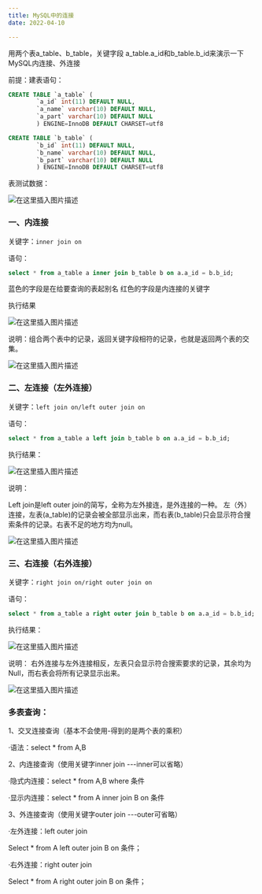 ```yaml
---
title: MySQL中的连接
date: 2022-04-10

---
```


用两个表a_table、b_table，关键字段 a_table.a_id和b_table.b_id来演示一下MySQL内连接、外连接

前提：建表语句：

```sql
CREATE TABLE `a_table` (
        `a_id` int(11) DEFAULT NULL,
        `a_name` varchar(10) DEFAULT NULL,
        `a_part` varchar(10) DEFAULT NULL
        ) ENGINE=InnoDB DEFAULT CHARSET=utf8

CREATE TABLE `b_table` (
        `b_id` int(11) DEFAULT NULL,
        `b_name` varchar(10) DEFAULT NULL,
        `b_part` varchar(10) DEFAULT NULL
        ) ENGINE=InnoDB DEFAULT CHARSET=utf8
```

表测试数据：

![在这里插入图片描述](https://img-blog.csdnimg.cn/9b06c43d7d1f4e34a68352daa3e7b31b.png)

### 一、内连接

关键字：`inner join on`

语句：
```sql
select * from a_table a inner join b_table b on a.a_id = b.b_id;
```

蓝色的字段是在给要查询的表起别名
红色的字段是内连接的关键字

执行结果

![在这里插入图片描述](https://img-blog.csdnimg.cn/c8dc9bb7b44b401581313732bf4229ce.png)

说明：组合两个表中的记录，返回关键字段相符的记录，也就是返回两个表的交集。

![在这里插入图片描述](https://img-blog.csdnimg.cn/724f7ec22d9b4e14b0ba03f86a9592ba.png)

### 二、左连接（左外连接）

关键字：`left join on/left outer join on`

语句：
```sql
select * from a_table a left join b_table b on a.a_id = b.b_id;
```

执行结果：

![在这里插入图片描述](https://img-blog.csdnimg.cn/c127cf58427345c9811c74118b8afb26.png)

说明：

Left join是left outer join的简写，全称为左外接连，是外连接的一种。
左（外）连接，左表(a_table)的记录会被全部显示出来，而右表(b_table)只会显示符合搜索条件的记录。右表不足的地方均为null。

![在这里插入图片描述](https://img-blog.csdnimg.cn/d29336ebc8e4497eb451a904d9bd8d78.png)

### 三、右连接（右外连接）

关键字：`right join on/right outer join on`

语句：
```sql
select * from a_table a right outer join b_table b on a.a_id = b.b_id;
```

执行结果：

![在这里插入图片描述](https://img-blog.csdnimg.cn/3c87a53a5561435c86a610fd37f004d1.png)

说明：
右外连接与左外连接相反，左表只会显示符合搜索要求的记录，其余均为Null，而右表会将所有记录显示出来。

![在这里插入图片描述](https://img-blog.csdnimg.cn/99a8ccffc0384686ac97471ab781dcd3.png)

### 多表查询：

1、交叉连接查询（基本不会使用-得到的是两个表的乘积）

·语法：select * from A,B

2、内连接查询（使用关键字inner join  ---inner可以省略）

·隐式内连接：select * from A,B where 条件

·显示内连接：select * from A inner join B on 条件

3、外连接查询（使用关键字outer join  ---outer可省略）

·左外连接：left outer join

Select * from A left outer join B on 条件；

·右外连接：right outer join

Select * from A right outer join B on 条件；

